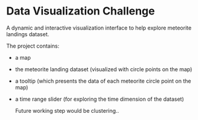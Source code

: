 # Data Visualization Challenge #

A dynamic and interactive visualization interface to help explore meteorite landings dataset.

The project contains:

* a map

* the meteorite landing dataset (visualized with circle points on the map)

* a tooltip (which presents the data of each meteorite circle point on the map)

* a time range slider (for exploring the time dimension of the dataset)



  Future working step would be clustering..

